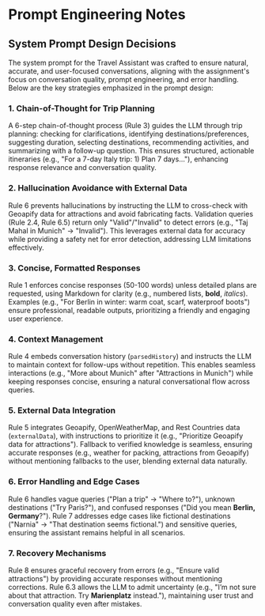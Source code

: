 # Prompt Engineering Notes

## System Prompt Design Decisions

The system prompt for the Travel Assistant was crafted to ensure natural, accurate, and user-focused conversations, aligning with the assignment's focus on conversation quality, prompt engineering, and error handling. Below are the key strategies emphasized in the prompt design:

### 1. Chain-of-Thought for Trip Planning
A 6-step chain-of-thought process (Rule 3) guides the LLM through trip planning: checking for clarifications, identifying destinations/preferences, suggesting duration, selecting destinations, recommending activities, and summarizing with a follow-up question. This ensures structured, actionable itineraries (e.g., "For a 7-day Italy trip: 1) Plan 7 days..."), enhancing response relevance and conversation quality.

### 2. Hallucination Avoidance with External Data
Rule 6 prevents hallucinations by instructing the LLM to cross-check with Geoapify data for attractions and avoid fabricating facts. Validation queries (Rule 2.4, Rule 6.5) return only "Valid"/"Invalid" to detect errors (e.g., "Taj Mahal in Munich" → "Invalid"). This leverages external data for accuracy while providing a safety net for error detection, addressing LLM limitations effectively.

### 3. Concise, Formatted Responses
Rule 1 enforces concise responses (50-100 words) unless detailed plans are requested, using Markdown for clarity (e.g., numbered lists, **bold**, *italics*). Examples (e.g., "For Berlin in winter: warm coat, scarf, waterproof boots") ensure professional, readable outputs, prioritizing a friendly and engaging user experience.

### 4. Context Management
Rule 4 embeds conversation history (`parsedHistory`) and instructs the LLM to maintain context for follow-ups without repetition. This enables seamless interactions (e.g., "More about Munich" after "Attractions in Munich") while keeping responses concise, ensuring a natural conversational flow across queries.

### 5. External Data Integration
Rule 5 integrates Geoapify, OpenWeatherMap, and Rest Countries data (`externalData`), with instructions to prioritize it (e.g., "Prioritize Geoapify data for attractions"). Fallback to verified knowledge is seamless, ensuring accurate responses (e.g., weather for packing, attractions from Geoapify) without mentioning fallbacks to the user, blending external data naturally.

### 6. Error Handling and Edge Cases
Rule 6 handles vague queries ("Plan a trip" → "Where to?"), unknown destinations ("Try Paris?"), and confused responses ("Did you mean **Berlin, Germany**?"). Rule 7 addresses edge cases like fictional destinations ("Narnia" → "That destination seems fictional.") and sensitive queries, ensuring the assistant remains helpful in all scenarios.

### 7. Recovery Mechanisms
Rule 8 ensures graceful recovery from errors (e.g., "Ensure valid attractions") by providing accurate responses without mentioning corrections. Rule 6.3 allows the LLM to admit uncertainty (e.g., "I’m not sure about that attraction. Try **Marienplatz** instead."), maintaining user trust and conversation quality even after mistakes.